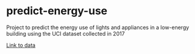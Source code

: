 # predict-energy-use

Project to predict the energy use of lights and appliances in a low-energy building using the UCI dataset collected in 2017

[Link to data](https://archive.ics.uci.edu/ml/datasets/Appliances+energy+prediction)
